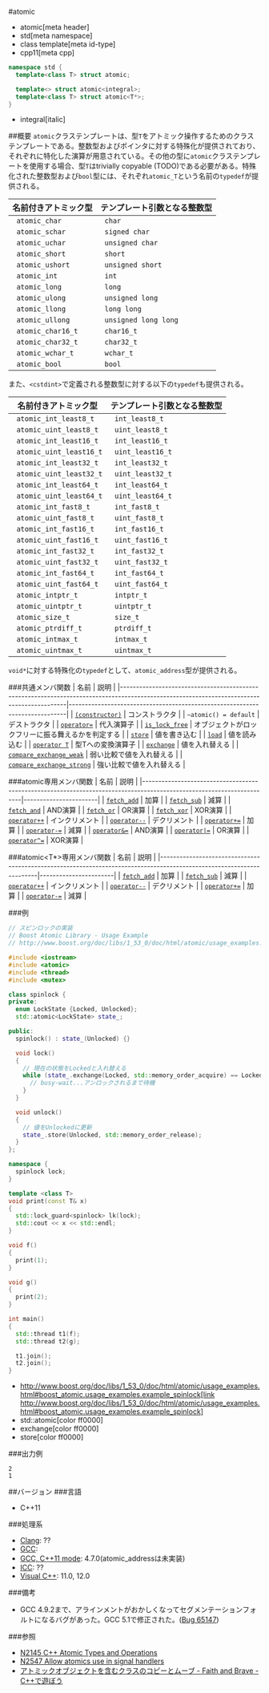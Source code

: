 #atomic
* atomic[meta header]
* std[meta namespace]
* class template[meta id-type]
* cpp11[meta cpp]

```cpp
namespace std {
  template<class T> struct atomic;

  template<> struct atomic<integral>;
  template<class T> struct atomic<T*>;
}
```
* integral[italic]

##概要
`atomic`クラステンプレートは、型`T`をアトミック操作するためのクラステンプレートである。整数型およびポインタに対する特殊化が提供されており、それぞれに特化した演算が用意されている。その他の型に`atomic`クラステンプレートを使用する場合、型`T`はtrivially copyable (TODO)である必要がある。特殊化された整数型および`bool`型には、それぞれ`atomic_T`という名前の`typedef`が提供される。

| 名前付きアトミック型 | テンプレート引数となる整数型 |
|--------------------------------|--------------------------------------------|
|` atomic_char` |` char` |
|` atomic_schar` |` signed char` |
|` atomic_uchar` |` unsigned char` |
|` atomic_short` |` short` |
|` atomic_ushort` |` unsigned short` |
|` atomic_int` |` int` |
|` atomic_long` |` long` |
|` atomic_ulong` |` unsigned long` |
|` atomic_llong` |` long long` |
|` atomic_ullong` |` unsigned long long` |
|` atomic_char16_t` |` char16_t` |
|` atomic_char32_t` |` char32_t` |
|` atomic_wchar_t` |` wchar_t` |
|` atomic_bool` |` bool` |

また、`<cstdint>`で定義される整数型に対する以下の`typedef`も提供される。

| 名前付きアトミック型 | テンプレート引数となる整数型 |
|------------------------------------|--------------------------------------------|
|` atomic_int_least8_t` |` int_least8_t` |
|` atomic_uint_least8_t` |` uint_least8_t` |
|` atomic_int_least16_t` |` int_least16_t` |
|` atomic_uint_least16_t` |` uint_least16_t` |
|` atomic_int_least32_t` |` int_least32_t` |
|` atomic_uint_least32_t` |` uint_least32_t` |
|` atomic_int_least64_t` |` int_least64_t` |
|` atomic_uint_least64_t` |` uint_least64_t` |
|` atomic_int_fast8_t` |` int_fast8_t` |
|` atomic_uint_fast8_t` |` uint_fast8_t` |
|` atomic_int_fast16_t` |` int_fast16_t` |
|` atomic_uint_fast16_t` |` uint_fast16_t` |
|` atomic_int_fast32_t` |` int_fast32_t` |
|` atomic_uint_fast32_t` |` uint_fast32_t` |
|` atomic_int_fast64_t` |` int_fast64_t` |
|` atomic_uint_fast64_t` |` uint_fast64_t` |
|` atomic_intptr_t` |` intptr_t` |
|` atomic_uintptr_t` |` uintptr_t` |
|` atomic_size_t` |` size_t` |
|` atomic_ptrdiff_t` |` ptrdiff_t` |
|` atomic_intmax_t` |` intmax_t` |
|` atomic_uintmax_t` |` uintmax_t` |

`void*`に対する特殊化の`typedef`として、`atomic_address`型が提供される。


###共通メンバ関数
| 名前 | 説明 |
|-------------------------------------------------------------------------------------------------------------------------------------------|-----------------------------------------------------------------------------|
| [`(constructor)`](./atomic/op_constructor.md) | コンストラクタ |
| `~atomic() = default` | デストラクタ |
| [`operator=`](./atomic/op_assign.md) | 代入演算子 |
| [`is_lock_free`](./atomic/is_lock_free.md) | オブジェクトがロックフリーに振る舞えるかを判定する |
| [`store`](./atomic/store.md) | 値を書き込む |
| [`load`](./atomic/load.md) | 値を読み込む |
| [`operator T`](./atomic/op_t.md) | 型Tへの変換演算子 |
| [`exchange`](./atomic/exchange.md) | 値を入れ替える |
| [`compare_exchange_weak`](./atomic/compare_exchange_weak.md) | 弱い比較で値を入れ替える |
| [`compare_exchange_strong`](./atomic/compare_exchange_strong.md) | 強い比較で値を入れ替える |


###atomic<integral>専用メンバ関数
| 名前 | 説明 |
|----------------------------------------------------------------------------------------------------------------------|-----------------------|
| [`fetch_add`](./atomic/fetch_add.md) | 加算 |
| [`fetch_sub`](./atomic/fetch_sub.md) | 減算 |
| [`fetch_and`](./atomic/fetch_and.md) | AND演算 |
| [`fetch_or`](./atomic/fetch_or.md) | OR演算 |
| [`fetch_xor`](./atomic/fetch_xor.md) | XOR演算 |
| [`operator++`](./atomic/op_increment.md) | インクリメント |
| [`operator--`](./atomic/op_decrement.md) | デクリメント |
| [`operator+=`](./atomic/op_plus_assign.md) | 加算 |
| [`operator-=`](./atomic/op_minus_assign.md) | 減算 |
| [`operator&=`](./atomic/op_and_assign.md) | AND演算 |
| <code>[operator&#x7C;=](./atomic/op_or_assign.md)</code> | OR演算 |
| [`operator^=`](./atomic/op_xor_assign.md) | XOR演算 |


###atomic<T*>専用メンバ関数
| 名前 | 説明 |
|----------------------------------------------------------------------------------------------------------------------|-----------------------|
| [`fetch_add`](./atomic/fetch_add.md) | 加算 |
| [`fetch_sub`](./atomic/fetch_sub.md) | 減算 |
| [`operator++`](./atomic/op_increment.md) | インクリメント |
| [`operator--`](./atomic/op_decrement.md) | デクリメント |
| [`operator+=`](./atomic/op_plus_assign.md) | 加算 |
| [`operator-=`](./atomic/op_minus_assign.md) | 減算 |


###例
```cpp
// スピンロックの実装
// Boost Atomic Library - Usage Example
// http://www.boost.org/doc/libs/1_53_0/doc/html/atomic/usage_examples.html#boost_atomic.usage_examples.example_spinlock

#include <iostream>
#include <atomic>
#include <thread>
#include <mutex>

class spinlock {
private:
  enum LockState {Locked, Unlocked};
  std::atomic<LockState> state_;

public:
  spinlock() : state_(Unlocked) {}

  void lock()
  {
    // 現在の状態をLockedと入れ替える
    while (state_.exchange(Locked, std::memory_order_acquire) == Locked) {
      // busy-wait...アンロックされるまで待機
    }
  }

  void unlock()
  {
    // 値をUnlockedに更新
    state_.store(Unlocked, std::memory_order_release);
  }
};

namespace {
  spinlock lock;
}

template <class T>
void print(const T& x)
{
  std::lock_guard<spinlock> lk(lock);
  std::cout << x << std::endl;
}

void f()
{
  print(1);
}

void g()
{
  print(2);
}

int main()
{
  std::thread t1(f);
  std::thread t2(g);

  t1.join();
  t2.join();
}
```
* http://www.boost.org/doc/libs/1_53_0/doc/html/atomic/usage_examples.html#boost_atomic.usage_examples.example_spinlock[link http://www.boost.org/doc/libs/1_53_0/doc/html/atomic/usage_examples.html#boost_atomic.usage_examples.example_spinlock]
* std::atomic[color ff0000]
* exchange[color ff0000]
* store[color ff0000]


###出力例
```
2
1
```


##バージョン
###言語
- C++11

###処理系
- [Clang](/implementation.md#clang): ??
- [GCC](/implementation.md#gcc): 
- [GCC, C++11 mode](/implementation.md#gcc): 4.7.0(atomic_addressは未実装)
- [ICC](/implementation.md#icc): ??
- [Visual C++](/implementation.md#visual_cpp): 11.0, 12.0

###備考
- GCC 4.9.2まで、アラインメントがおかしくなってセグメンテーションフォルトになるバグがあった。GCC 5.1で修正された。([Bug 65147](https://gcc.gnu.org/bugzilla/show_bug.cgi?id=65147))


###参照
- [N2145 C++ Atomic Types and Operations](http://www.open-std.org/jtc1/sc22/wg21/docs/papers/2007/n2145.html)
- [N2547 Allow atomics use in signal handlers](http://www.open-std.org/jtc1/sc22/wg21/docs/papers/2008/n2547.htm)
- [アトミックオブジェクトを含むクラスのコピーとムーブ - Faith and Brave - C++で遊ぼう](http://d.hatena.ne.jp/faith_and_brave/20130110/1357808183)

